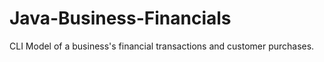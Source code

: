 # Java-Business-Financials
CLI Model of a business's financial transactions and customer purchases.
